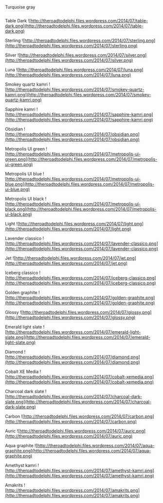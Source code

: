 Turquoise gray

![![](http://theroadtodelphi.files.wordpress.com/2014/07/turquoise-gray.png)](http://theroadtodelphi.files.wordpress.com/2014/07/turquoise-gray.png)

Table Dark
![http://theroadtodelphi.files.wordpress.com/2014/07/table-dark.png](http://theroadtodelphi.files.wordpress.com/2014/07/table-dark.png)

Sterling
![http://theroadtodelphi.files.wordpress.com/2014/07/sterling.png](http://theroadtodelphi.files.wordpress.com/2014/07/sterling.png)

Silver
![http://theroadtodelphi.files.wordpress.com/2014/07/silver.png](http://theroadtodelphi.files.wordpress.com/2014/07/silver.png)

Luna
![http://theroadtodelphi.files.wordpress.com/2014/07/luna.png](http://theroadtodelphi.files.wordpress.com/2014/07/luna.png)

Smokey quartz kamri
![http://theroadtodelphi.files.wordpress.com/2014/07/smokey-quartz-kamri.png](http://theroadtodelphi.files.wordpress.com/2014/07/smokey-quartz-kamri.png)

Sapphire kamri
![http://theroadtodelphi.files.wordpress.com/2014/07/sapphire-kamri.png](http://theroadtodelphi.files.wordpress.com/2014/07/sapphire-kamri.png)

Obsidian
![http://theroadtodelphi.files.wordpress.com/2014/07/obsidian.png](http://theroadtodelphi.files.wordpress.com/2014/07/obsidian.png)

Metropolis UI green
![http://theroadtodelphi.files.wordpress.com/2014/07/metropolis-ui-green.png](http://theroadtodelphi.files.wordpress.com/2014/07/metropolis-ui-green.png)

Metropolis UI blue
![http://theroadtodelphi.files.wordpress.com/2014/07/metropolis-ui-blue.png](http://theroadtodelphi.files.wordpress.com/2014/07/metropolis-ui-blue.png)

Metropolis UI black
![http://theroadtodelphi.files.wordpress.com/2014/07/metropolis-ui-black.png](http://theroadtodelphi.files.wordpress.com/2014/07/metropolis-ui-black.png)

Light
![http://theroadtodelphi.files.wordpress.com/2014/07/light.png](http://theroadtodelphi.files.wordpress.com/2014/07/light.png)

Lavender classico
![http://theroadtodelphi.files.wordpress.com/2014/07/lavender-classico.png](http://theroadtodelphi.files.wordpress.com/2014/07/lavender-classico.png)

Jet
![http://theroadtodelphi.files.wordpress.com/2014/07/jet.png](http://theroadtodelphi.files.wordpress.com/2014/07/jet.png)

Iceberg classico
![http://theroadtodelphi.files.wordpress.com/2014/07/iceberg-classico.png](http://theroadtodelphi.files.wordpress.com/2014/07/iceberg-classico.png)

Golden graphite
![http://theroadtodelphi.files.wordpress.com/2014/07/golden-graphite.png](http://theroadtodelphi.files.wordpress.com/2014/07/golden-graphite.png)

Glossy
![http://theroadtodelphi.files.wordpress.com/2014/07/glossy.png](http://theroadtodelphi.files.wordpress.com/2014/07/glossy.png)

Emerald light slate
![http://theroadtodelphi.files.wordpress.com/2014/07/emerald-light-slate.png](http://theroadtodelphi.files.wordpress.com/2014/07/emerald-light-slate.png)

Diamond
![http://theroadtodelphi.files.wordpress.com/2014/07/diamond.png](http://theroadtodelphi.files.wordpress.com/2014/07/diamond.png)

Cobalt XE Media
![http://theroadtodelphi.files.wordpress.com/2014/07/cobalt-xemedia.png](http://theroadtodelphi.files.wordpress.com/2014/07/cobalt-xemedia.png)

Charcoal dark slate
![http://theroadtodelphi.files.wordpress.com/2014/07/charcoal-dark-slate.png](http://theroadtodelphi.files.wordpress.com/2014/07/charcoal-dark-slate.png)

Carbon
![http://theroadtodelphi.files.wordpress.com/2014/07/carbon.png](http://theroadtodelphi.files.wordpress.com/2014/07/carbon.png)

Auric
![http://theroadtodelphi.files.wordpress.com/2014/07/auric.png](http://theroadtodelphi.files.wordpress.com/2014/07/auric.png)

Aqua graphite
![http://theroadtodelphi.files.wordpress.com/2014/07/aqua-graphite.png](http://theroadtodelphi.files.wordpress.com/2014/07/aqua-graphite.png)

Amethyst kamri
![http://theroadtodelphi.files.wordpress.com/2014/07/amethyst-kamri.png](http://theroadtodelphi.files.wordpress.com/2014/07/amethyst-kamri.png)

Amakrits
![http://theroadtodelphi.files.wordpress.com/2014/07/amakrits.png](http://theroadtodelphi.files.wordpress.com/2014/07/amakrits.png)